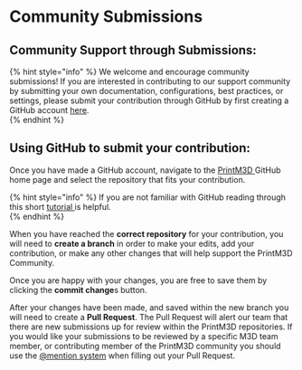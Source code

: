 # Community Submissions

## Community Support through Submissions:

{% hint style="info" %}
We welcome and encourage community submissions! If you are interested in contributing to our support community by submitting your own documentation, configurations, best practices, or settings, please submit your contribution through GitHub by first creating a GitHub account [here](https://github.com/).  
{% endhint %}

## Using GitHub to submit your contribution:

Once you have made a GitHub account, navigate to the [PrintM3D ](https://github.com/PrintM3D)GitHub home page and select the repository that fits your contribution. 

{% hint style="info" %}
If you are not familiar with GitHub reading through this short [tutorial ](https://guides.github.com/activities/hello-world/#branch)is helpful.  
{% endhint %}

When you have reached the **correct repository** for your contribution, you will need to **create a branch** in order to make your edits, add your contribution, or make any other changes that will help support the PrintM3D Community. 

Once you are happy with your changes, you are free to save them by clicking the **commit change**s button. 

After your changes have been made, and saved within the new branch you will need to create a **Pull Request**. The Pull Request will alert our team that there are new submissions up for review within the PrintM3D repositories. If you would like your submissions to be reviewed by a specific M3D team member, or contributing member of the PrintM3D community you should use the [@mention system](https://help.github.com/articles/about-writing-and-formatting-on-github/#text-formatting-toolbar) when filling out your Pull Request.  


